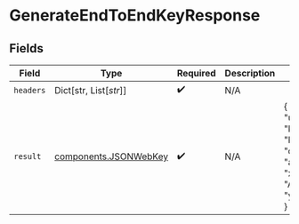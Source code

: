 # GenerateEndToEndKeyResponse


## Fields

| Field                                                                                                                                                                                                                                                                                                                           | Type                                                                                                                                                                                                                                                                                                                            | Required                                                                                                                                                                                                                                                                                                                        | Description                                                                                                                                                                                                                                                                                                                     | Example                                                                                                                                                                                                                                                                                                                         |
| ------------------------------------------------------------------------------------------------------------------------------------------------------------------------------------------------------------------------------------------------------------------------------------------------------------------------------- | ------------------------------------------------------------------------------------------------------------------------------------------------------------------------------------------------------------------------------------------------------------------------------------------------------------------------------- | ------------------------------------------------------------------------------------------------------------------------------------------------------------------------------------------------------------------------------------------------------------------------------------------------------------------------------- | ------------------------------------------------------------------------------------------------------------------------------------------------------------------------------------------------------------------------------------------------------------------------------------------------------------------------------- | ------------------------------------------------------------------------------------------------------------------------------------------------------------------------------------------------------------------------------------------------------------------------------------------------------------------------------- |
| `headers`                                                                                                                                                                                                                                                                                                                       | Dict[str, List[*str*]]                                                                                                                                                                                                                                                                                                          | :heavy_check_mark:                                                                                                                                                                                                                                                                                                              | N/A                                                                                                                                                                                                                                                                                                                             |                                                                                                                                                                                                                                                                                                                                 |
| `result`                                                                                                                                                                                                                                                                                                                        | [components.JSONWebKey](../../models/components/jsonwebkey.md)                                                                                                                                                                                                                                                                  | :heavy_check_mark:                                                                                                                                                                                                                                                                                                              | N/A                                                                                                                                                                                                                                                                                                                             | {<br/>"use": "enc",<br/>"kty": "EC",<br/>"kid": "bOaoOIgm-7dI_gBIvsr0jQrPyYp6H_od0Ok-hSYZQ-g=",<br/>"crv": "P-521",<br/>"alg": "ECDH-ES+A256KW",<br/>"x": "ABcm3wzKpPzYYwjDC0HSrxxVM3ULbuMDUuzkR5wNciaMHkZvQ02gLFdqTL65evV7EWaQyC7zRc28eW20p5MVDdQr",<br/>"y": "AVa-eQsoiltOcQYy1QEcrQ9NbWktl_D4ewfg8diOZ2_svLEgEu4T1PqNcLbBGozP_VqPkXOMwNCUNI7pxajVGiIP"<br/>} |